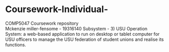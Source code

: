 # Coursework-Individual-
COMP5047 Coursework repository  
Mckenzie miller-fensome - 19316140
Subsystem - 3)	USU Operation System: a web-based application to run on desktop or tablet computer for USU officers to manage the USU federation of student unions and realise its functions. 
